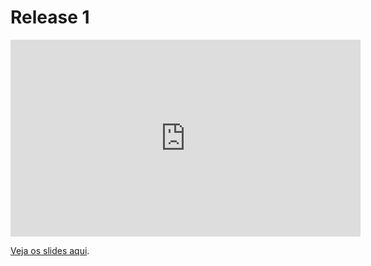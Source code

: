 # Release 1
<iframe width="560" height="315" src="https://www.youtube.com/embed/3ph3lByYGgg" title="YouTube video player" frameborder="0" allow="accelerometer; autoplay; clipboard-write; encrypted-media; gyroscope; picture-in-picture" allowfullscreen></iframe>
<br>

[Veja os slides aqui](https://drive.google.com/file/d/1eqFcDay-HR5pWDbDmp6qv3tlPCDPJwLK/view?usp=sharing).